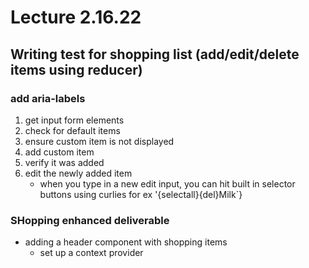 # Lecture 2.16.22

## Writing test for shopping list (add/edit/delete items using reducer)

### add aria-labels

1. get input form elements
2. check for default items
3. ensure custom item is not displayed
4. add custom item
5. verify it was added
6. edit the newly added item
   - when you type in a new edit input, you can hit built in selector buttons using curlies for ex '{selectall}{del}Milk`}

### SHopping enhanced deliverable

- adding a header component with shopping items
  - set up a context provider
